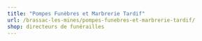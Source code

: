 ```yaml
---
title: "Pompes Funèbres et Marbrerie Tardif"
url: /brassac-les-mines/pompes-funebres-et-marbrerie-tardif/
shop: directeurs de funérailles
---
```

